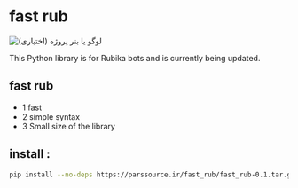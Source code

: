 # fast rub

![لوگو یا بنر پروژه (اختیاری)](مسیر/به/عکس.png)

This Python library is for Rubika bots and is currently being updated.

## fast rub

- 1 fast
- 2 simple syntax
- 3 Small size of the library

## install :

```bash
pip install --no-deps https://parssource.ir/fast_rub/fast_rub-0.1.tar.gz